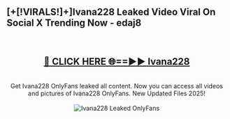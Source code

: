 <h2>[+[!VIRALS!]+]Ivana228 Leaked Video Viral On Social X Trending Now - edaj8</h2>
<br>
<div align="center">
<h2><a href="https://libra.edu.pl?Ivana228" rel="nofollow">🔴 CLICK HERE 🌐==►► Ivana228</a></h2>
<br>
Get Ivana228 OnlyFans leaked all content. Now you can access all videos and pictures of Ivana228 OnlyFans. New Updated Files 2025!
<br>
<br>
<a href="https://libra.edu.pl?Ivana228" rel="nofollow" data-target="animated-image.originalLink"><img src="https://i.ibb.co.com/WyWwxjT/player-gif2.gif" alt="Ivana228 Leaked OnlyFans" style="max-width: 100%; display: inline-block;" data-target="animated-image.originalImage"></a>
</div>
<br>